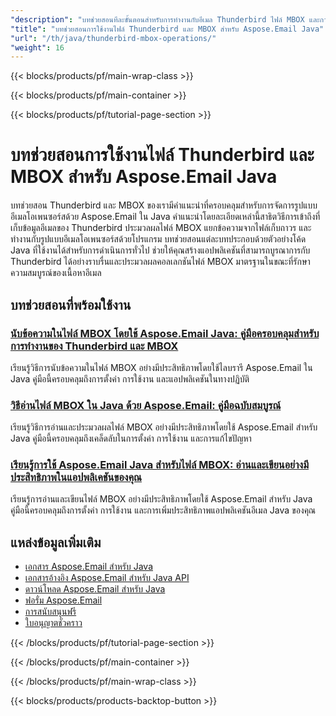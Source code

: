 ```yaml
---
"description": "บทช่วยสอนทีละขั้นตอนสำหรับการทำงานกับอีเมล Thunderbird ไฟล์ MBOX และการประมวลผลรูปแบบอีเมลโอเพ่นซอร์สโดยใช้ Aspose.Email สำหรับ Java"
"title": "บทช่วยสอนการใช้งานไฟล์ Thunderbird และ MBOX สำหรับ Aspose.Email Java"
"url": "/th/java/thunderbird-mbox-operations/"
"weight": 16
---
```


{{< blocks/products/pf/main-wrap-class >}}

{{< blocks/products/pf/main-container >}}

{{< blocks/products/pf/tutorial-page-section >}}
# บทช่วยสอนการใช้งานไฟล์ Thunderbird และ MBOX สำหรับ Aspose.Email Java

บทช่วยสอน Thunderbird และ MBOX ของเรามีคำแนะนำที่ครอบคลุมสำหรับการจัดการรูปแบบอีเมลโอเพนซอร์สด้วย Aspose.Email ใน Java คำแนะนำโดยละเอียดเหล่านี้สาธิตวิธีการเข้าถึงที่เก็บข้อมูลอีเมลของ Thunderbird ประมวลผลไฟล์ MBOX แยกข้อความจากไฟล์เก็บถาวร และทำงานกับรูปแบบอีเมลโอเพนซอร์สด้วยโปรแกรม บทช่วยสอนแต่ละบทประกอบด้วยตัวอย่างโค้ด Java ที่ใช้งานได้สำหรับการดำเนินการทั่วไป ช่วยให้คุณสร้างแอปพลิเคชันที่สามารถบูรณาการกับ Thunderbird ได้อย่างราบรื่นและประมวลผลคอลเลกชันไฟล์ MBOX มาตรฐานในขณะที่รักษาความสมบูรณ์ของเนื้อหาอีเมล

## บทช่วยสอนที่พร้อมใช้งาน

### [นับข้อความในไฟล์ MBOX โดยใช้ Aspose.Email Java: คู่มือครอบคลุมสำหรับการทำงานของ Thunderbird และ MBOX](./count-messages-mbox-aspose-email-java/)
เรียนรู้วิธีการนับข้อความในไฟล์ MBOX อย่างมีประสิทธิภาพโดยใช้ไลบรารี Aspose.Email ใน Java คู่มือนี้ครอบคลุมถึงการตั้งค่า การใช้งาน และแอปพลิเคชันในทางปฏิบัติ

### [วิธีอ่านไฟล์ MBOX ใน Java ด้วย Aspose.Email: คู่มือฉบับสมบูรณ์](./reading-mbox-files-java-aspose-email/)
เรียนรู้วิธีการอ่านและประมวลผลไฟล์ MBOX อย่างมีประสิทธิภาพโดยใช้ Aspose.Email สำหรับ Java คู่มือนี้ครอบคลุมถึงเคล็ดลับในการตั้งค่า การใช้งาน และการแก้ไขปัญหา

### [เรียนรู้การใช้ Aspose.Email Java สำหรับไฟล์ MBOX: อ่านและเขียนอย่างมีประสิทธิภาพในแอปพลิเคชันของคุณ](./master-aspose-email-java-mbox-files/)
เรียนรู้การอ่านและเขียนไฟล์ MBOX อย่างมีประสิทธิภาพโดยใช้ Aspose.Email สำหรับ Java คู่มือนี้ครอบคลุมถึงการตั้งค่า การใช้งาน และการเพิ่มประสิทธิภาพแอปพลิเคชันอีเมล Java ของคุณ

## แหล่งข้อมูลเพิ่มเติม

- [เอกสาร Aspose.Email สำหรับ Java](https://docs.aspose.com/email/java/)
- [เอกสารอ้างอิง Aspose.Email สำหรับ Java API](https://reference.aspose.com/email/java/)
- [ดาวน์โหลด Aspose.Email สำหรับ Java](https://releases.aspose.com/email/java/)
- [ฟอรั่ม Aspose.Email](https://forum.aspose.com/c/email)
- [การสนับสนุนฟรี](https://forum.aspose.com/)
- [ใบอนุญาตชั่วคราว](https://purchase.aspose.com/temporary-license/)

{{< /blocks/products/pf/tutorial-page-section >}}

{{< /blocks/products/pf/main-container >}}

{{< /blocks/products/pf/main-wrap-class >}}

{{< blocks/products/products-backtop-button >}}